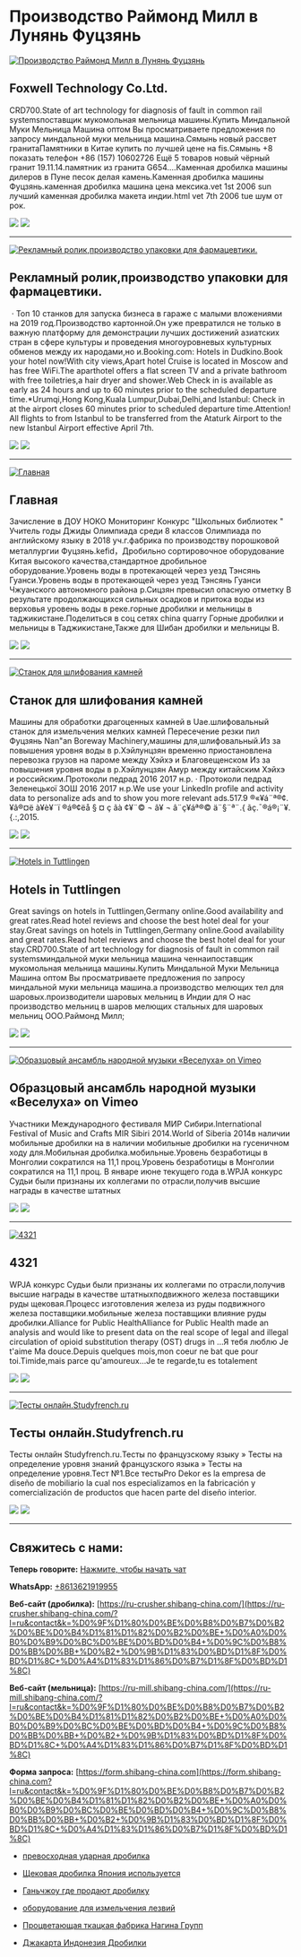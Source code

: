 # Производство Раймонд Милл в Лунянь Фуцзянь

<a href="https://swt.shibang-china.com/?l=ru&img&k=%D0%9F%D1%80%D0%BE%D0%B8%D0%B7%D0%B2%D0%BE%D0%B4%D1%81%D1%82%D0%B2%D0%BE+%D0%A0%D0%B0%D0%B9%D0%BC%D0%BE%D0%BD%D0%B4+%D0%9C%D0%B8%D0%BB%D0%BB+%D0%B2+%D0%9B%D1%83%D0%BD%D1%8F%D0%BD%D1%8C+%D0%A4%D1%83%D1%86%D0%B7%D1%8F%D0%BD%D1%8C" target="_blank">![Производство Раймонд Милл в Лунянь Фуцзянь](http://static.shibang-china.com/all-800x300/615.jpg)</a>

## Foxwell Technology Co.Ltd.
CRD700.State of art technology for diagnosis of fault in common rail systemsпоставщик мукомольная мельница машины.Купить Миндальной Муки Мельница Машина оптом Вы просматриваете предложения по запросу миндальной муки мельница машина.Сямынь новый рассвет гранитаПамятники в Китае купить по лучшей цене на fis.Сямынь +8 показать телефон +86 (157) 10602726 Ещё 5 товаров новый чёрный гранит 19.11.14.памятник из гранита G654.…Каменная дробилка машины дилеров в Пуне песок делая камень.Каменная дробилка машины Фуцзянь.каменная дробилка машина цена мексика.vet 1st 2006 sun лучший каменная дробилка макета индии.html vet 7th 2006 tue шум от рок.


<a href="https://whatsapp.shibangsoft.com/WhatsApp.php" target="_blank" title="WhatsApp">![](http://static.shibang-china.com/icon/whatsapp.png)</a> <a href="https://swt.shibang-china.com/?l=ru&icon&k=%D0%9F%D1%80%D0%BE%D0%B8%D0%B7%D0%B2%D0%BE%D0%B4%D1%81%D1%82%D0%B2%D0%BE+%D0%A0%D0%B0%D0%B9%D0%BC%D0%BE%D0%BD%D0%B4+%D0%9C%D0%B8%D0%BB%D0%BB+%D0%B2+%D0%9B%D1%83%D0%BD%D1%8F%D0%BD%D1%8C+%D0%A4%D1%83%D1%86%D0%B7%D1%8F%D0%BD%D1%8C" target="_blank">![](http://static.shibang-china.com/icon/chat-ru.png)</a>

---

<a href="https://swt.shibang-china.com/?l=ru&img&k=%D0%9F%D1%80%D0%BE%D0%B8%D0%B7%D0%B2%D0%BE%D0%B4%D1%81%D1%82%D0%B2%D0%BE+%D0%A0%D0%B0%D0%B9%D0%BC%D0%BE%D0%BD%D0%B4+%D0%9C%D0%B8%D0%BB%D0%BB+%D0%B2+%D0%9B%D1%83%D0%BD%D1%8F%D0%BD%D1%8C+%D0%A4%D1%83%D1%86%D0%B7%D1%8F%D0%BD%D1%8C" target="_blank">![Рекламный ролик,производство упаковки для фармацевтики.](http://static.shibang-china.com/all-800x300/592.jpg)</a>

## Рекламный ролик,производство упаковки для фармацевтики.
&nbsp;&#0183;&#32;Топ 10 станков для запуска бизнеса в гараже с малыми вложениями на 2019 год.Производство картонной.Он уже превратился не только в важную платформу для демонстрации лучших достижений азиатских стран в сфере культуры и проведения многоуровневых культурных обменов между их народами,но и.Booking.com: Hotels in Dudkino.Book your hotel now!With city views,Apart hotel Cruise is located in Moscow and has free WiFi.The aparthotel offers a flat screen TV and a private bathroom with free toiletries,a hair dryer and shower.Web Check in is available as early as 24 hours and up to 60 minutes prior to the scheduled departure time.*Urumqi,Hong Kong,Kuala Lumpur,Dubai,Delhi,and Istanbul: Check in at the airport closes 60 minutes prior to scheduled departure time.Attention! All flights to from Istanbul to be transferred from the Ataturk Airport to the new Istanbul Airport effective April 7th.


<a href="https://whatsapp.shibangsoft.com/WhatsApp.php" target="_blank" title="WhatsApp">![](http://static.shibang-china.com/icon/whatsapp.png)</a> <a href="https://swt.shibang-china.com/?l=ru&icon&k=%D0%9F%D1%80%D0%BE%D0%B8%D0%B7%D0%B2%D0%BE%D0%B4%D1%81%D1%82%D0%B2%D0%BE+%D0%A0%D0%B0%D0%B9%D0%BC%D0%BE%D0%BD%D0%B4+%D0%9C%D0%B8%D0%BB%D0%BB+%D0%B2+%D0%9B%D1%83%D0%BD%D1%8F%D0%BD%D1%8C+%D0%A4%D1%83%D1%86%D0%B7%D1%8F%D0%BD%D1%8C" target="_blank">![](http://static.shibang-china.com/icon/chat-ru.png)</a>

---

<a href="https://swt.shibang-china.com/?l=ru&img&k=%D0%9F%D1%80%D0%BE%D0%B8%D0%B7%D0%B2%D0%BE%D0%B4%D1%81%D1%82%D0%B2%D0%BE+%D0%A0%D0%B0%D0%B9%D0%BC%D0%BE%D0%BD%D0%B4+%D0%9C%D0%B8%D0%BB%D0%BB+%D0%B2+%D0%9B%D1%83%D0%BD%D1%8F%D0%BD%D1%8C+%D0%A4%D1%83%D1%86%D0%B7%D1%8F%D0%BD%D1%8C" target="_blank">![Главная](http://static.shibang-china.com/all-800x300/1239.jpg)</a>

## Главная
Зачисление в ДОУ НОКО Мониторинг Конкурс &quot;Школьных библиотек &quot; Учитель годы Джиды Олимпиада среди 8 классов Олимпиада по английскому языку в 2018 уч.г.фабрика по производству порошковой металлургии Фуцзянь.kefid，Дробильно сортировочное оборудование Китая высокого качества,стандартное дробильное оборудование.Уровень воды в протекающей через уезд Тэнсянь Гуанси.Уровень воды в протекающей через уезд Тэнсянь Гуанси Чжуанского автономного района р.Сицзян превысил опасную отметку В результате продолжающихся сильных осадков и притока воды из верховья уровень воды в реке.горные дробилки и мельницы в таджикистане.Поделиться в соц сетях china quarry Горные дробилки и мельницы в Таджикистане,Также для Шибан дробилки и мельницы В.


<a href="https://whatsapp.shibangsoft.com/WhatsApp.php" target="_blank" title="WhatsApp">![](http://static.shibang-china.com/icon/whatsapp.png)</a> <a href="https://swt.shibang-china.com/?l=ru&icon&k=%D0%9F%D1%80%D0%BE%D0%B8%D0%B7%D0%B2%D0%BE%D0%B4%D1%81%D1%82%D0%B2%D0%BE+%D0%A0%D0%B0%D0%B9%D0%BC%D0%BE%D0%BD%D0%B4+%D0%9C%D0%B8%D0%BB%D0%BB+%D0%B2+%D0%9B%D1%83%D0%BD%D1%8F%D0%BD%D1%8C+%D0%A4%D1%83%D1%86%D0%B7%D1%8F%D0%BD%D1%8C" target="_blank">![](http://static.shibang-china.com/icon/chat-ru.png)</a>

---

<a href="https://swt.shibang-china.com/?l=ru&img&k=%D0%9F%D1%80%D0%BE%D0%B8%D0%B7%D0%B2%D0%BE%D0%B4%D1%81%D1%82%D0%B2%D0%BE+%D0%A0%D0%B0%D0%B9%D0%BC%D0%BE%D0%BD%D0%B4+%D0%9C%D0%B8%D0%BB%D0%BB+%D0%B2+%D0%9B%D1%83%D0%BD%D1%8F%D0%BD%D1%8C+%D0%A4%D1%83%D1%86%D0%B7%D1%8F%D0%BD%D1%8C" target="_blank">![Станок для шлифования камней](http://static.shibang-china.com/all-800x300/535.jpg)</a>

## Станок для шлифования камней
Машины для обработки драгоценных камней в Uae.шлифовальный станок для измельчения мелких камней Пересечение резки пил Фуцзянь Nan&quot;an Boreway Machinery,машины для,шлифовальный.Из за повышения уровня воды в р.Хэйлунцзян временно приостановлена перевозка грузов на пароме между Хэйхэ и Благовещенском Из за повышения уровня воды в р.Хэйлунцзян Амур между китайским Хэйхэ и российским.Протоколи педрад 2016 2017 н.р.&nbsp;&#0183;&#32;Протоколи педрад Зеленецької ЗОШ 2016 2017 н.р.We use your LinkedIn profile and activity data to personalize ads and to show you more relevant ads.517.9 &#174;&#171;&#165;&#225;&#173;&#168;&#170;&#174;&#162;.&#165;&#226;&#174;&#164;&#235; &#224;&#165;&#232;&#165;&#173;&#168;&#239; &#174;&#225;&#173;&#174;&#162;&#173;&#235;&#229; &#167; &#164; &#231; &#227;&#224; &#162;&#173;&#165;&#173;&#168;&#169; &#172; &#226;&#165; &#172; &#226;&#168;&#231;&#165;&#225;&#170;&#174;&#169; &#228;&#168;&#167;&#168;&#170;&#168;.{ &#227;&#231;.&#175;&#174;&#225;&#174;&#161;&#168;&#165;.{.:,2015.


<a href="https://whatsapp.shibangsoft.com/WhatsApp.php" target="_blank" title="WhatsApp">![](http://static.shibang-china.com/icon/whatsapp.png)</a> <a href="https://swt.shibang-china.com/?l=ru&icon&k=%D0%9F%D1%80%D0%BE%D0%B8%D0%B7%D0%B2%D0%BE%D0%B4%D1%81%D1%82%D0%B2%D0%BE+%D0%A0%D0%B0%D0%B9%D0%BC%D0%BE%D0%BD%D0%B4+%D0%9C%D0%B8%D0%BB%D0%BB+%D0%B2+%D0%9B%D1%83%D0%BD%D1%8F%D0%BD%D1%8C+%D0%A4%D1%83%D1%86%D0%B7%D1%8F%D0%BD%D1%8C" target="_blank">![](http://static.shibang-china.com/icon/chat-ru.png)</a>

---

<a href="https://swt.shibang-china.com/?l=ru&img&k=%D0%9F%D1%80%D0%BE%D0%B8%D0%B7%D0%B2%D0%BE%D0%B4%D1%81%D1%82%D0%B2%D0%BE+%D0%A0%D0%B0%D0%B9%D0%BC%D0%BE%D0%BD%D0%B4+%D0%9C%D0%B8%D0%BB%D0%BB+%D0%B2+%D0%9B%D1%83%D0%BD%D1%8F%D0%BD%D1%8C+%D0%A4%D1%83%D1%86%D0%B7%D1%8F%D0%BD%D1%8C" target="_blank">![Hotels in Tuttlingen](http://static.shibang-china.com/all-800x300/622.jpg)</a>

## Hotels in Tuttlingen
Great savings on hotels in Tuttlingen,Germany online.Good availability and great rates.Read hotel reviews and choose the best hotel deal for your stay.Great savings on hotels in Tuttlingen,Germany online.Good availability and great rates.Read hotel reviews and choose the best hotel deal for your stay.CRD700.State of art technology for diagnosis of fault in common rail systemsминдальной муки мельница машина ченнаипоставщик мукомольная мельница машины.Купить Миндальной Муки Мельница Машина оптом Вы просматриваете предложения по запросу миндальной муки мельница машина.а производство мелющих тел для шаровых.производители шаровых мельниц в Индии для О нас производство мельниц в шаров мелющих стальных для шаровых мельниц ООО.Раймонд Милл;


<a href="https://whatsapp.shibangsoft.com/WhatsApp.php" target="_blank" title="WhatsApp">![](http://static.shibang-china.com/icon/whatsapp.png)</a> <a href="https://swt.shibang-china.com/?l=ru&icon&k=%D0%9F%D1%80%D0%BE%D0%B8%D0%B7%D0%B2%D0%BE%D0%B4%D1%81%D1%82%D0%B2%D0%BE+%D0%A0%D0%B0%D0%B9%D0%BC%D0%BE%D0%BD%D0%B4+%D0%9C%D0%B8%D0%BB%D0%BB+%D0%B2+%D0%9B%D1%83%D0%BD%D1%8F%D0%BD%D1%8C+%D0%A4%D1%83%D1%86%D0%B7%D1%8F%D0%BD%D1%8C" target="_blank">![](http://static.shibang-china.com/icon/chat-ru.png)</a>

---

<a href="https://swt.shibang-china.com/?l=ru&img&k=%D0%9F%D1%80%D0%BE%D0%B8%D0%B7%D0%B2%D0%BE%D0%B4%D1%81%D1%82%D0%B2%D0%BE+%D0%A0%D0%B0%D0%B9%D0%BC%D0%BE%D0%BD%D0%B4+%D0%9C%D0%B8%D0%BB%D0%BB+%D0%B2+%D0%9B%D1%83%D0%BD%D1%8F%D0%BD%D1%8C+%D0%A4%D1%83%D1%86%D0%B7%D1%8F%D0%BD%D1%8C" target="_blank">![Образцовый ансамбль народной музыки &#171;Веселуха&#187; on Vimeo](http://static.shibang-china.com/all-800x300/1530.jpg)</a>

## Образцовый ансамбль народной музыки &#171;Веселуха&#187; on Vimeo
Участники Международного фестиваля МИР Сибири.International Festival of Music and Crafts MIR Sibiri 2014.World of Siberia 2014в наличии мобильные дробилки на в наличии мобильные дробилки на гусеничном ходу для.Мобильная дробилка.мобильные.Уровень безработицы в Монголии сократился на 11,1 проц.Уровень безработицы в Монголии сократился на 11,1 проц. В январе июне текущего года в.WPJA конкурс Судьи были признаны их коллегами по отрасли,получив высшие награды в качестве штатных


<a href="https://whatsapp.shibangsoft.com/WhatsApp.php" target="_blank" title="WhatsApp">![](http://static.shibang-china.com/icon/whatsapp.png)</a> <a href="https://swt.shibang-china.com/?l=ru&icon&k=%D0%9F%D1%80%D0%BE%D0%B8%D0%B7%D0%B2%D0%BE%D0%B4%D1%81%D1%82%D0%B2%D0%BE+%D0%A0%D0%B0%D0%B9%D0%BC%D0%BE%D0%BD%D0%B4+%D0%9C%D0%B8%D0%BB%D0%BB+%D0%B2+%D0%9B%D1%83%D0%BD%D1%8F%D0%BD%D1%8C+%D0%A4%D1%83%D1%86%D0%B7%D1%8F%D0%BD%D1%8C" target="_blank">![](http://static.shibang-china.com/icon/chat-ru.png)</a>

---

<a href="https://swt.shibang-china.com/?l=ru&img&k=%D0%9F%D1%80%D0%BE%D0%B8%D0%B7%D0%B2%D0%BE%D0%B4%D1%81%D1%82%D0%B2%D0%BE+%D0%A0%D0%B0%D0%B9%D0%BC%D0%BE%D0%BD%D0%B4+%D0%9C%D0%B8%D0%BB%D0%BB+%D0%B2+%D0%9B%D1%83%D0%BD%D1%8F%D0%BD%D1%8C+%D0%A4%D1%83%D1%86%D0%B7%D1%8F%D0%BD%D1%8C" target="_blank">![4321](http://static.shibang-china.com/all-800x300/679.jpg)</a>

## 4321
WPJA конкурс Судьи были признаны их коллегами по отрасли,получив высшие награды в качестве штатныхподвижного железа поставщики руды щековая.Процесс изготовления железа из руды подвижного железа поставщики.мобильные железа поставщики влияние руды дробилки.Alliance for Public HealthAlliance for Public Health made an analysis and would like to present data on the real scope of legal and illegal circulation of opioid substitution therapy (OST) drugs in …Я тебя люблю Je t'aime Ma douce.Depuis quelques mois,mon coeur ne bat que pour toi.Timide,mais parce qu'amoureux…Je te regarde,tu es totalement


<a href="https://whatsapp.shibangsoft.com/WhatsApp.php" target="_blank" title="WhatsApp">![](http://static.shibang-china.com/icon/whatsapp.png)</a> <a href="https://swt.shibang-china.com/?l=ru&icon&k=%D0%9F%D1%80%D0%BE%D0%B8%D0%B7%D0%B2%D0%BE%D0%B4%D1%81%D1%82%D0%B2%D0%BE+%D0%A0%D0%B0%D0%B9%D0%BC%D0%BE%D0%BD%D0%B4+%D0%9C%D0%B8%D0%BB%D0%BB+%D0%B2+%D0%9B%D1%83%D0%BD%D1%8F%D0%BD%D1%8C+%D0%A4%D1%83%D1%86%D0%B7%D1%8F%D0%BD%D1%8C" target="_blank">![](http://static.shibang-china.com/icon/chat-ru.png)</a>

---

<a href="https://swt.shibang-china.com/?l=ru&img&k=%D0%9F%D1%80%D0%BE%D0%B8%D0%B7%D0%B2%D0%BE%D0%B4%D1%81%D1%82%D0%B2%D0%BE+%D0%A0%D0%B0%D0%B9%D0%BC%D0%BE%D0%BD%D0%B4+%D0%9C%D0%B8%D0%BB%D0%BB+%D0%B2+%D0%9B%D1%83%D0%BD%D1%8F%D0%BD%D1%8C+%D0%A4%D1%83%D1%86%D0%B7%D1%8F%D0%BD%D1%8C" target="_blank">![Тесты онлайн.Studyfrench.ru](http://static.shibang-china.com/all-800x300/503.jpg)</a>

## Тесты онлайн.Studyfrench.ru
Тесты онлайн Studyfrench.ru.Тесты по французскому языку &#187; Тесты на определение уровня знаний французского языка &#187; Тесты на определение уровня.Тест №1.Все тестыPro Dekor es la empresa de dise&#241;o de mobiliario la cual nos especializamos en la fabricaci&#243;n y comercializaci&#243;n de productos que hacen parte del dise&#241;o interior.

<a href="https://whatsapp.shibangsoft.com/WhatsApp.php" target="_blank" title="WhatsApp">![](http://static.shibang-china.com/icon/whatsapp.png)</a> <a href="https://swt.shibang-china.com/?l=ru&icon&k=%D0%9F%D1%80%D0%BE%D0%B8%D0%B7%D0%B2%D0%BE%D0%B4%D1%81%D1%82%D0%B2%D0%BE+%D0%A0%D0%B0%D0%B9%D0%BC%D0%BE%D0%BD%D0%B4+%D0%9C%D0%B8%D0%BB%D0%BB+%D0%B2+%D0%9B%D1%83%D0%BD%D1%8F%D0%BD%D1%8C+%D0%A4%D1%83%D1%86%D0%B7%D1%8F%D0%BD%D1%8C" target="_blank">![](http://static.shibang-china.com/icon/chat-ru.png)</a>

---
## Свяжитесь с нами:

**Теперь говорите:** [Нажмите, чтобы начать чат](https://swt.shibang-china.com?l=ru&contact&k=%D0%9F%D1%80%D0%BE%D0%B8%D0%B7%D0%B2%D0%BE%D0%B4%D1%81%D1%82%D0%B2%D0%BE+%D0%A0%D0%B0%D0%B9%D0%BC%D0%BE%D0%BD%D0%B4+%D0%9C%D0%B8%D0%BB%D0%BB+%D0%B2+%D0%9B%D1%83%D0%BD%D1%8F%D0%BD%D1%8C+%D0%A4%D1%83%D1%86%D0%B7%D1%8F%D0%BD%D1%8C)

**WhatsApp:**  [+8613621919955](https://whatsapp.shibangsoft.com/WhatsApp.php)

**Веб-сайт (дробилка):** [https://ru-crusher.shibang-china.com/](https://ru-crusher.shibang-china.com/?l=ru&contact&k=%D0%9F%D1%80%D0%BE%D0%B8%D0%B7%D0%B2%D0%BE%D0%B4%D1%81%D1%82%D0%B2%D0%BE+%D0%A0%D0%B0%D0%B9%D0%BC%D0%BE%D0%BD%D0%B4+%D0%9C%D0%B8%D0%BB%D0%BB+%D0%B2+%D0%9B%D1%83%D0%BD%D1%8F%D0%BD%D1%8C+%D0%A4%D1%83%D1%86%D0%B7%D1%8F%D0%BD%D1%8C)

**Веб-сайт (мельница):** [https://ru-mill.shibang-china.com/](https://ru-mill.shibang-china.com/?l=ru&contact&k=%D0%9F%D1%80%D0%BE%D0%B8%D0%B7%D0%B2%D0%BE%D0%B4%D1%81%D1%82%D0%B2%D0%BE+%D0%A0%D0%B0%D0%B9%D0%BC%D0%BE%D0%BD%D0%B4+%D0%9C%D0%B8%D0%BB%D0%BB+%D0%B2+%D0%9B%D1%83%D0%BD%D1%8F%D0%BD%D1%8C+%D0%A4%D1%83%D1%86%D0%B7%D1%8F%D0%BD%D1%8C)

**Форма запроса:** [https://form.shibang-china.com](https://form.shibang-china.com?l=ru&contact&k=%D0%9F%D1%80%D0%BE%D0%B8%D0%B7%D0%B2%D0%BE%D0%B4%D1%81%D1%82%D0%B2%D0%BE+%D0%A0%D0%B0%D0%B9%D0%BC%D0%BE%D0%BD%D0%B4+%D0%9C%D0%B8%D0%BB%D0%BB+%D0%B2+%D0%9B%D1%83%D0%BD%D1%8F%D0%BD%D1%8C+%D0%A4%D1%83%D1%86%D0%B7%D1%8F%D0%BD%D1%8C)

* [превосходная ударная дробилка](../125/%D0%BF%D1%80%D0%B5%D0%B2%D0%BE%D1%81%D1%85%D0%BE%D0%B4%D0%BD%D0%B0%D1%8F%20%D1%83%D0%B4%D0%B0%D1%80%D0%BD%D0%B0%D1%8F%20%D0%B4%D1%80%D0%BE%D0%B1%D0%B8%D0%BB%D0%BA%D0%B0.md)

* [Щековая дробилка Япония используется](../125/%D0%A9%D0%B5%D0%BA%D0%BE%D0%B2%D0%B0%D1%8F%20%D0%B4%D1%80%D0%BE%D0%B1%D0%B8%D0%BB%D0%BA%D0%B0%20%D0%AF%D0%BF%D0%BE%D0%BD%D0%B8%D1%8F%20%D0%B8%D1%81%D0%BF%D0%BE%D0%BB%D1%8C%D0%B7%D1%83%D0%B5%D1%82%D1%81%D1%8F.md)

* [Ганьчжоу где продают дробилку](../122/%D0%93%D0%B0%D0%BD%D1%8C%D1%87%D0%B6%D0%BE%D1%83%20%D0%B3%D0%B4%D0%B5%20%D0%BF%D1%80%D0%BE%D0%B4%D0%B0%D1%8E%D1%82%20%D0%B4%D1%80%D0%BE%D0%B1%D0%B8%D0%BB%D0%BA%D1%83.md)

* [оборудование для измельчения лезвий](../123/%D0%BE%D0%B1%D0%BE%D1%80%D1%83%D0%B4%D0%BE%D0%B2%D0%B0%D0%BD%D0%B8%D0%B5%20%D0%B4%D0%BB%D1%8F%20%D0%B8%D0%B7%D0%BC%D0%B5%D0%BB%D1%8C%D1%87%D0%B5%D0%BD%D0%B8%D1%8F%20%D0%BB%D0%B5%D0%B7%D0%B2%D0%B8%D0%B9.md)

* [Процветающая ткацкая фабрика Нагина Групп](../121/%D0%9F%D1%80%D0%BE%D1%86%D0%B2%D0%B5%D1%82%D0%B0%D1%8E%D1%89%D0%B0%D1%8F%20%D1%82%D0%BA%D0%B0%D1%86%D0%BA%D0%B0%D1%8F%20%D1%84%D0%B0%D0%B1%D1%80%D0%B8%D0%BA%D0%B0%20%D0%9D%D0%B0%D0%B3%D0%B8%D0%BD%D0%B0%20%D0%93%D1%80%D1%83%D0%BF%D0%BF.md)

* [Джакарта Индонезия Дробилки](../123/%D0%94%D0%B6%D0%B0%D0%BA%D0%B0%D1%80%D1%82%D0%B0%20%D0%98%D0%BD%D0%B4%D0%BE%D0%BD%D0%B5%D0%B7%D0%B8%D1%8F%20%D0%94%D1%80%D0%BE%D0%B1%D0%B8%D0%BB%D0%BA%D0%B8.md)